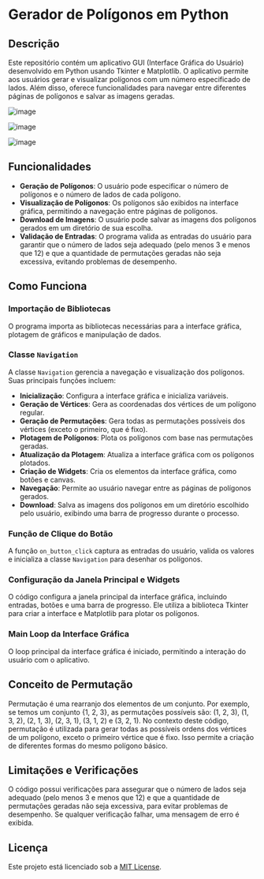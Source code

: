 # Gerador de Polígonos em Python

## Descrição

Este repositório contém um aplicativo GUI (Interface Gráfica do Usuário) desenvolvido em Python usando Tkinter e Matplotlib. O aplicativo permite aos usuários gerar e visualizar polígonos com um número especificado de lados. Além disso, oferece funcionalidades para navegar entre diferentes páginas de polígonos e salvar as imagens geradas.

![image](https://github.com/user-attachments/assets/91b2c13d-f3b8-4dbb-abc0-58448f249dd3)

![image](https://github.com/user-attachments/assets/4cdc5045-b08c-472c-97a5-387d02c36524)

![image](https://github.com/user-attachments/assets/6af48a4c-df15-46c6-bd85-559f3a799b69)


## Funcionalidades

- **Geração de Polígonos**: O usuário pode especificar o número de polígonos e o número de lados de cada polígono.
- **Visualização de Polígonos**: Os polígonos são exibidos na interface gráfica, permitindo a navegação entre páginas de polígonos.
- **Download de Imagens**: O usuário pode salvar as imagens dos polígonos gerados em um diretório de sua escolha.
- **Validação de Entradas**: O programa valida as entradas do usuário para garantir que o número de lados seja adequado (pelo menos 3 e menos que 12) e que a quantidade de permutações geradas não seja excessiva, evitando problemas de desempenho.

## Como Funciona

### Importação de Bibliotecas

O programa importa as bibliotecas necessárias para a interface gráfica, plotagem de gráficos e manipulação de dados.

### Classe `Navigation`

A classe `Navigation` gerencia a navegação e visualização dos polígonos. Suas principais funções incluem:

- **Inicialização**: Configura a interface gráfica e inicializa variáveis.
- **Geração de Vértices**: Gera as coordenadas dos vértices de um polígono regular.
- **Geração de Permutações**: Gera todas as permutações possíveis dos vértices (exceto o primeiro, que é fixo).
- **Plotagem de Polígonos**: Plota os polígonos com base nas permutações geradas.
- **Atualização da Plotagem**: Atualiza a interface gráfica com os polígonos plotados.
- **Criação de Widgets**: Cria os elementos da interface gráfica, como botões e canvas.
- **Navegação**: Permite ao usuário navegar entre as páginas de polígonos gerados.
- **Download**: Salva as imagens dos polígonos em um diretório escolhido pelo usuário, exibindo uma barra de progresso durante o processo.

### Função de Clique do Botão

A função `on_button_click` captura as entradas do usuário, valida os valores e inicializa a classe `Navigation` para desenhar os polígonos.

### Configuração da Janela Principal e Widgets

O código configura a janela principal da interface gráfica, incluindo entradas, botões e uma barra de progresso. Ele utiliza a biblioteca Tkinter para criar a interface e Matplotlib para plotar os polígonos.

### Main Loop da Interface Gráfica

O loop principal da interface gráfica é iniciado, permitindo a interação do usuário com o aplicativo.

## Conceito de Permutação

Permutação é uma rearranjo dos elementos de um conjunto. Por exemplo, se temos um conjunto {1, 2, 3}, as permutações possíveis são: (1, 2, 3), (1, 3, 2), (2, 1, 3), (2, 3, 1), (3, 1, 2) e (3, 2, 1). No contexto deste código, permutação é utilizada para gerar todas as possíveis ordens dos vértices de um polígono, exceto o primeiro vértice que é fixo. Isso permite a criação de diferentes formas do mesmo polígono básico.

## Limitações e Verificações

O código possui verificações para assegurar que o número de lados seja adequado (pelo menos 3 e menos que 12) e que a quantidade de permutações geradas não seja excessiva, para evitar problemas de desempenho. Se qualquer verificação falhar, uma mensagem de erro é exibida.


## Licença

Este projeto está licenciado sob a [MIT License](LICENSE).
